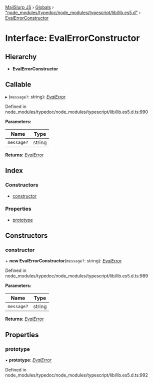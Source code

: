 [MailSlurp JS](../README.md) › [Globals](../globals.md) › ["node_modules/typedoc/node_modules/typescript/lib/lib.es5.d"](../modules/_node_modules_typedoc_node_modules_typescript_lib_lib_es5_d_.md) › [EvalErrorConstructor](_node_modules_typedoc_node_modules_typescript_lib_lib_es5_d_.evalerrorconstructor.md)

# Interface: EvalErrorConstructor

## Hierarchy

* **EvalErrorConstructor**

## Callable

▸ (`message?`: string): *[EvalError](_node_modules_typedoc_node_modules_typescript_lib_lib_es5_d_.evalerror.md)*

Defined in node_modules/typedoc/node_modules/typescript/lib/lib.es5.d.ts:990

**Parameters:**

Name | Type |
------ | ------ |
`message?` | string |

**Returns:** *[EvalError](_node_modules_typedoc_node_modules_typescript_lib_lib_es5_d_.evalerror.md)*

## Index

### Constructors

* [constructor](_node_modules_typedoc_node_modules_typescript_lib_lib_es5_d_.evalerrorconstructor.md#constructor)

### Properties

* [prototype](_node_modules_typedoc_node_modules_typescript_lib_lib_es5_d_.evalerrorconstructor.md#prototype)

## Constructors

###  constructor

\+ **new EvalErrorConstructor**(`message?`: string): *[EvalError](_node_modules_typedoc_node_modules_typescript_lib_lib_es5_d_.evalerror.md)*

Defined in node_modules/typedoc/node_modules/typescript/lib/lib.es5.d.ts:989

**Parameters:**

Name | Type |
------ | ------ |
`message?` | string |

**Returns:** *[EvalError](_node_modules_typedoc_node_modules_typescript_lib_lib_es5_d_.evalerror.md)*

## Properties

###  prototype

• **prototype**: *[EvalError](_node_modules_typedoc_node_modules_typescript_lib_lib_es5_d_.evalerror.md)*

Defined in node_modules/typedoc/node_modules/typescript/lib/lib.es5.d.ts:992
